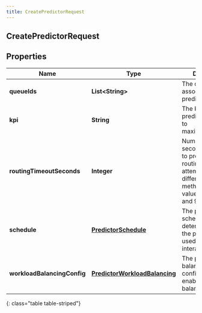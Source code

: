 ```yaml
---
title: CreatePredictorRequest
---
```

## CreatePredictorRequest


## Properties

| Name | Type | Description | Notes |
| ------------ | ------------- | ------------- | ------------- |
| **queueIds** | <!----><!---->**List&lt;String&gt;**<!----> | The queue IDs associated with the predictor. |  |
| **kpi** | <!----><!---->**String**<!----> | The KPI that the predictor attempts to maximize/minimize. |  |
| **routingTimeoutSeconds** | <!----><!---->**Integer**<!----> | Number of seconds allocated to predictive routing before attempting a different routing method. This is a value between 12 and 900 seconds. |  [optional] |
| **schedule** | <!----><!---->[**PredictorSchedule**](PredictorSchedule.html)<!----> | The predictor schedule that determines when the predictor is used for routing interactions. |  [optional] |
| **workloadBalancingConfig** | <!----><!---->[**PredictorWorkloadBalancing**](PredictorWorkloadBalancing.html)<!----> | The predictor balancing configuration to enable workload balancing |  [optional] |
{: class="table table-striped"}



